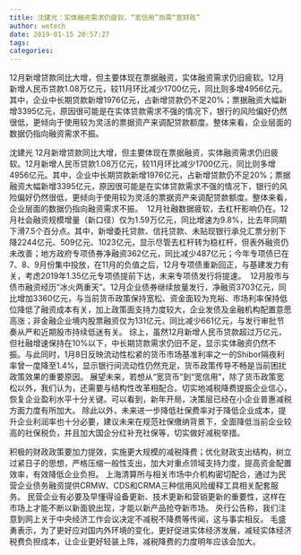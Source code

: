 ```yaml
---
title: 沈建光：实体融资需求仍疲软，“宽信用”尚需“宽财政”
author: wetech
date: 2019-01-15 20:57:27
tags: 
categories: 
---
```

12月新增贷款同比大增，但主要体现在票据融资，实体融资需求仍旧疲软。12月新增人民币贷款1.08万亿元，较11月环比减少1700亿元，同比则多增4956亿元。其中，企业中长期贷款新增1976亿元，占新增贷款仍不足20%；票据融资大幅新增3395亿元，原因很可能是在实体贷款需求不强的情况下，银行的风险偏好仍然很低，更倾向于使用较为灵活的票据资产来调配贷款额度。整体来看，企业层面的数据仍指向融资需求不振。
<!-- more -->
沈建光
12月新增贷款同比大增，但主要体现在票据融资，实体融资需求仍旧疲软。12月新增人民币贷款1.08万亿元，较11月环比减少1700亿元，同比则多增4956亿元。其中，企业中长期贷款新增1976亿元，占新增贷款仍不足20%；票据融资大幅新增3395亿元，原因很可能是在实体贷款需求不强的情况下，银行的风险偏好仍然很低，更倾向于使用较为灵活的票据资产来调配贷款额度。整体来看，企业层面的数据仍指向融资需求不振。
 12月社融数据疲软，去杠杆影响仍在。12月社会融资规模增量（新口径）仅为1.59万亿元，同比增速为9.8%，比去年同期下滑7.5个百分点。其中，新增委托贷款、信托贷款、未贴现银行承兑汇票分别下降2244亿元、509亿元、1023亿元，显示尽管去杠杆转为稳杠杆，但表外融资仍未改善；地方政府专项债券净融资362亿元，同比减少487亿元；今年专项债已在7、8、9月份集中投放，在11月的负值之后，12月专项债重新回正，与基建发力有关，考虑2019年1.35亿元专项债提前下达，未来专项债发行将提速。
 12月股市与债市融资经历“冰火两重天”。12月企业债券继续放量发行，净融资3703亿元，同比增加3360亿元，与当前货币政策保持宽松、资金面较为充裕、市场利率保持低位降低了融资成本有关，加上政策面支持力度较大，企业发债及金融机构配置意愿高涨；非金融企业境内股票融资仅为131亿元，同比减少661亿元，与发行审批节奏从严和近期股市持续低迷有关。
综上，虽然12月新增人民币贷款超过万亿元，但社融增速保持在10%以下，中长期贷款需求仍旧不足，显示实体融资仍然不振。与此同时，1月8日反映流动性松紧的货币市场基准利率之一的Shibor隔夜利率曾一度降至1.4%，显示银行间流动性仍然充足，货币政策传导不畅是当前困扰政策效果的重要原因。
展望未来，若想从“宽货币”到“宽信用”，除了货币政策宽松以外，我们认为，还需要与结构性改革相配合。切实地减税降费提振企业信心，恢复企业盈利水平十分关键。可以看到，新年开局，决策层已经在小企业普惠减税方面力度有所加大。
除此以外，未来进一步降低社保费率对于降低企业成本，提升企业利润率也十分必要，建议未来在规范社保缴纳背景下，全面降低当前企业较高的社保税负，并且加大国企分红补充社保等，切实做好减税举措。
 
 
积极的财政政策要加力提效，实施更大规模的减税降费；优化财政支出结构，树立过紧日子的思想，严格压缩一般性支出，加大对重点领域支持力度，提高资金配置效率，有效降低企业负担。
上海清算所与相关市场中介机构密切配合，通过为民营企业债务融资提供CRMW、CDS和CRMA三种信用风险缓释工具相关配套服务。
民营企业有必要及早懂得设备更新、技术更新和营销更新的重要性，这样在市场上才能不断以新面貌出现，才能以新产品抢夺新市场。
央行公告称，我们注意到网上关于中央经济工作会议决定不减税不降费等传闻，这与事实相反。
毛盛勇表示，为了更好应对国内外环境的变化，更好促进实体经济发展，减轻实体经济税费负担成本，让企业更好轻装上阵，减税降费的力度明年应该会加大。
